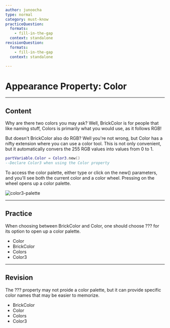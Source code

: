 ```yaml
---
author: junoocha
type: normal
category: must-know
practiceQuestion:
  formats:
    - fill-in-the-gap
  context: standalone
revisionQuestion:
  formats:
    - fill-in-the-gap
  context: standalone

---
```


# Appearance Property: Color 
---

## Content
Why are there two colors you may ask? Well, BrickColor is for people that like naming stuff, Colors is primarily what you would use, as it follows RGB! 

But doesn't BrickColor also do RGB? Well you're not wrong, but Color has a nifty extension where you can use a color tool. This is not only convenient, but it automatically convers the 255 RGB values into values from 0 to 1.

```lua
partVariable.Color = Color3.new()
--Declare Color3 when using the Color property
```
To access the color palette, either type or click on the new() parameters, and you'll see both the current color and a color wheel. Pressing on the wheel opens up a color palette.

![color3-palette](https://img.enkipro.com/6bf24e7b3b7269e619e0afdc2ad0e662.png)

---

## Practice
When choosing between BrickColor and Color, one should choose ??? for its option to open up a color palette.

- Color
- BrickColor
- Colors
- Color3
---

## Revision

The ??? property may not proide a color palette, but it can provide specific color names that may be easier to memorize.

- BrickColor
- Color
- Colors
- Color3